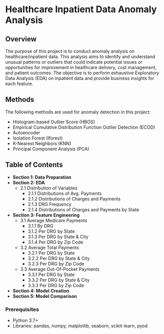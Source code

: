 # Healthcare Inpatient Data Anomaly Analysis

## Overview

The purpose of this project is to conduct anomaly analysis on healthcare/inpatient data. This analysis aims to identify and understand unusual patterns or outliers that could indicate potential issues or opportunities for improvement in healthcare delivery, cost management, and patient outcomes. The objective is to perform exhaustive Exploratory Data Analysis (EDA) on inpatient data and provide business insights for each feature.

## Methods

The following methods are used for anomaly detection in this project:
- Histogram-based Outlier Score (HBOS)
- Empirical Cumulative Distribution Function Outlier Detection (ECOD)
- Autoencoder
- Isolation Forest (Iforest)
- K-Nearest Neighbors (KNN)
- Principal Component Analysis (PCA)

## Table of Contents

- **Section 1: Data Preparation**
- **Section 2: EDA**
  - 2.1 Distribution of Variables
    - 2.1.1 Distributions of Avg. Payments
    - 2.1.2 Distributions of Charges and Payments
    - 2.1.3 DRG Frequency
    - 2.1.4 Distributions of Charges and Payments by State
- **Section 3: Feature Engineering**
  - 3.1 Average Medicare Payments
    - 3.1.1 By DRG
    - 3.1.2 Per DRG by State
    - 3.1.3 Per DRG by State & City
    - 3.1.4 Per DRG by Zip Code
  - 3.2 Average Total Payments
    - 3.2.1 Per DRG by State
    - 3.2.2 Per DRG by State & City
    - 3.2.3 Per DRG by Zip Code
  - 3.3 Average Out-Of-Pocket Payments
    - 3.3.1 Per DRG by State
    - 3.3.2 Per DRG by State & City
    - 3.3.3 Per DRG by Zip Code
- **Section 4: Model Creation**
- **Section 5: Model Comparison**

### Prerequisites

- Python 3.7+
- Libraries: pandas, numpy, matplotlib, seaborn, scikit-learn, pyod
